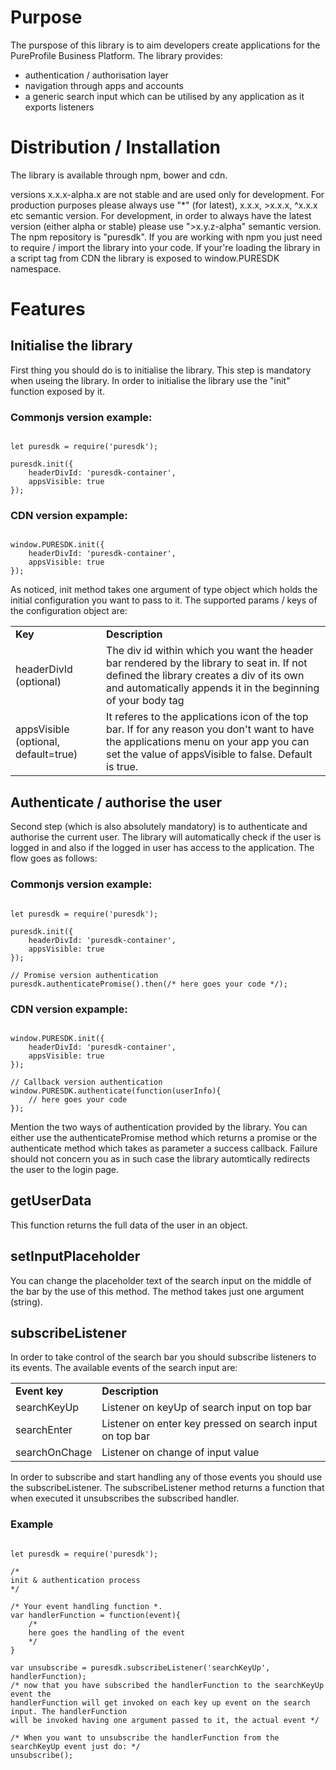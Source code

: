 # Purpose
The purspose of this library is to aim developers create applications for the PureProfile Business Platform.
The library provides:
* authentication / authorisation layer
* navigation through apps and accounts
* a generic search input which can be utilised by any application as it exports listeners

# Distribution / Installation
The library is available through npm, bower and cdn.

versions x.x.x-alpha.x are not stable and are used only for development. For production purposes please always use
"*" (for latest), x.x.x, >x.x.x, ^x.x.x etc semantic version.
For development, in order to always have the latest version (either alpha or stable) please use ">x.y.z-alpha" semantic version.
The npm repository is "puresdk".
If you are working with npm you just need to require / import the library into your code. If your're loading the library
in a script tag from CDN the library is exposed to window.PURESDK namespace.

# Features
## Initialise the library
First thing you should do is to initialise the library. This step is mandatory when useing the library.
In order to initialise the library use the "init" function exposed by it.

### Commonjs version example:
<pre lang="javascript"><code>
let puresdk = require('puresdk');

puresdk.init({
    headerDivId: 'puresdk-container',
    appsVisible: true
});
</code></pre>

### CDN version expample:
<pre lang="javascript"><code>
window.PURESDK.init({
    headerDivId: 'puresdk-container',
    appsVisible: true
});
</code></pre>

As noticed, init method takes one argument of type object which holds the initial configuration you want to pass to it.
The supported params / keys of the configuration object are:
<table width="100%" cellspacing="0" cellpadding="0">
    <tr>
        <td><b>Key</b></td>
        <td><b>Description</b></td>
    </tr>
    <tr>
        <td>headerDivId (optional)</td>
        <td>The div id within which you want the header bar rendered by the library to seat in. If not defined the library
        creates a div of its own and automatically appends it in the beginning of your body tag</td>
    </tr>
    <tr>
        <td>appsVisible (optional, default=true)</td>
        <td>It referes to the applications icon of the top bar. If for any reason you don't want to have the applications
        menu on your app you can set the value of appsVisible to false. Default is true.</td>
    </tr>
</table>

## Authenticate / authorise the user
Second step (which is also absolutely mandatory) is to authenticate and authorise the current user. The library will automatically
check if the user is logged in and also if the logged in user has access to the application. The flow goes as follows:

### Commonjs version example:
<pre lang="javascript"><code>
let puresdk = require('puresdk');

puresdk.init({
    headerDivId: 'puresdk-container',
    appsVisible: true
});

// Promise version authentication
puresdk.authenticatePromise().then(/* here goes your code */);
</code></pre>

### CDN version expample:
<pre lang="javascript"><code>
window.PURESDK.init({
    headerDivId: 'puresdk-container',
    appsVisible: true
});

// Callback version authentication
window.PURESDK.authenticate(function(userInfo){
    // here goes your code
});
</code></pre>

Mention the two ways of authentication provided by the library. You can either use the authenticatePromise method which
returns a promise or the authenticate method which takes as parameter a success callback. Failure should not concern you as
in such case the library automtically redirects the user to the login page.

## getUserData
This function returns the full data of the user in an object.

## setInputPlaceholder
You can change the placeholder text of the search input on the middle of the bar by the use of this method. The method takes
just one argument (string).

## subscribeListener
In order to take control of the search bar you should subscribe listeners to its events. The available events of the search
input are:
<table width="100%" cellspacing="0" cellpadding="0">
    <tr>
        <td><b>Event key</b></td>
        <td><b>Description</b></td>
    </tr>
    <tr>
        <td>searchKeyUp</td>
        <td>Listener on keyUp of search input on top bar</td>
    </tr>
    <tr>
        <td>searchEnter</td>
        <td>Listener on enter key pressed on search input on top bar</td>
    </tr>
    <tr>
        <td>searchOnChage</td>
        <td>Listener on change of input value</td>
    </tr>
</table>
In order to subscribe and start handling any of those events you should use the subscribeListener.
The subscribeListener method returns a function that when executed it unsubscribes the subscribed handler.

### Example
<pre lang="javascript"><code>
let puresdk = require('puresdk');

/*
init & authentication process
*/

/* Your event handling function *.
var handlerFunction = function(event){
    /*
    here goes the handling of the event
    */
}

var unsubscribe = puresdk.subscribeListener('searchKeyUp', handlerFunction);
/* now that you have subscribed the handlerFunction to the searchKeyUp event the
handlerFunction will get invoked on each key up event on the search input. The handlerFunction
will be invoked having one argument passed to it, the actual event */

/* When you want to unsubscribe the handlerFunction from the searchKeyUp event just do: */
unsubscribe();
</code></pre>